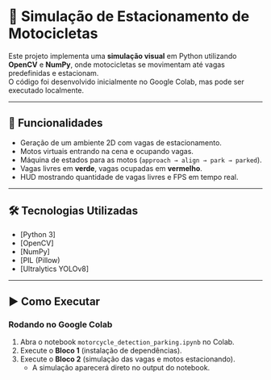 # 🚦 Simulação de Estacionamento de Motocicletas

Este projeto implementa uma **simulação visual** em Python utilizando **OpenCV** e **NumPy**, onde motocicletas se movimentam até vagas predefinidas e estacionam.  
O código foi desenvolvido inicialmente no Google Colab, mas pode ser executado localmente.

---

## 📌 Funcionalidades
- Geração de um ambiente 2D com vagas de estacionamento.
- Motos virtuais entrando na cena e ocupando vagas.
- Máquina de estados para as motos (`approach → align → park → parked`).
- Vagas livres em **verde**, vagas ocupadas em **vermelho**.
- HUD mostrando quantidade de vagas livres e FPS em tempo real.

---

## 🛠 Tecnologias Utilizadas
- [Python 3]
- [OpenCV]
- [NumPy] 
- [PIL (Pillow) 
- [Ultralytics YOLOv8]

---

## ▶️ Como Executar

### Rodando no Google Colab
1. Abra o notebook `motorcycle_detection_parking.ipynb` no Colab.
2. Execute o **Bloco 1** (instalação de dependências).
3. Execute o **Bloco 2** (simulação das vagas e motos estacionando).  
   - A simulação aparecerá direto no output do notebook.


